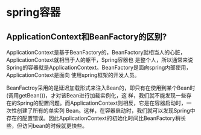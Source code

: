 # spring容器

## ApplicationContext和BeanFactory的区别?
ApplicationContext是基于BeanFactory的，BeanFactory就相当人的心脏，ApplicationContext就相当于人的躯干，Spring容器也 是整个人，所以通常来说Spring的容器就是ApplicationContext。BeanFactory是面向spring内部使用，ApplicationContext是面向 使用spring框架的开发人员。

BeanFactroy采用的是延迟加载形式来注入Bean的，即只有在使用到某个Bean时(调用getBean())，才对该Bean进行加载实例化，这 样，我们就不能发现一些存在的Spring的配置问题。而ApplicationContext则相反，它是在容器启动时，一次性创建了所有的单实列 Bean。这样，在容器启动时，我们就可以发现Spring中存在的配置错误。因此ApplicationContext的初始化时间比BeanFactory稍长 些，但访问bean的时候就更快些。
